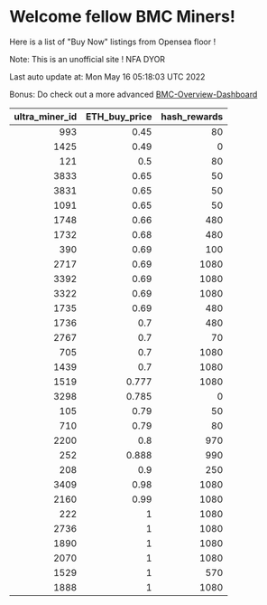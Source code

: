 # Welcome fellow BMC Miners!
Here is a list of "Buy Now" listings from Opensea floor !

Note: This is an unofficial site ! NFA DYOR

Last auto update at: Mon May 16 05:18:03 UTC 2022

Bonus: Do check out a more advanced [BMC-Overview-Dashboard](https://dune.com/defifunk/BMC-Overview-Dashboard)


|   ultra_miner_id |   ETH_buy_price |   hash_rewards |
|-----------------:|----------------:|---------------:|
|              993 |           0.45  |             80 |
|             1425 |           0.49  |              0 |
|              121 |           0.5   |             80 |
|             3833 |           0.65  |             50 |
|             3831 |           0.65  |             50 |
|             1091 |           0.65  |             50 |
|             1748 |           0.66  |            480 |
|             1732 |           0.68  |            480 |
|              390 |           0.69  |            100 |
|             2717 |           0.69  |           1080 |
|             3392 |           0.69  |           1080 |
|             3322 |           0.69  |           1080 |
|             1735 |           0.69  |            480 |
|             1736 |           0.7   |            480 |
|             2767 |           0.7   |             70 |
|              705 |           0.7   |           1080 |
|             1439 |           0.7   |           1080 |
|             1519 |           0.777 |           1080 |
|             3298 |           0.785 |              0 |
|              105 |           0.79  |             50 |
|              710 |           0.79  |             80 |
|             2200 |           0.8   |            970 |
|              252 |           0.888 |            990 |
|              208 |           0.9   |            250 |
|             3409 |           0.98  |           1080 |
|             2160 |           0.99  |           1080 |
|              222 |           1     |           1080 |
|             2736 |           1     |           1080 |
|             1890 |           1     |           1080 |
|             2070 |           1     |           1080 |
|             1529 |           1     |            570 |
|             1888 |           1     |           1080 |